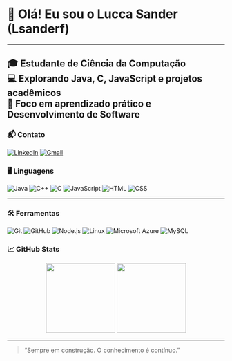 # 👋 Olá! Eu sou o Lucca Sander (Lsanderf)

---
🎓 Estudante de Ciência da Computação  
💻 Explorando Java, C, JavaScript e projetos acadêmicos  
🚀 Foco em aprendizado prático e Desenvolvimento de Software
---

### 📬 Contato

[![LinkedIn](https://img.shields.io/badge/LinkedIn-0A66C2?style=for-the-badge&logo=linkedin&logoColor=white)](https://www.linkedin.com/in/lucca-sander-1a2852305/)
[![Gmail](https://img.shields.io/badge/Gmail-D14836?style=for-the-badge&logo=gmail&logoColor=white)](mailto:lsanderf08@gmail.com)






### 🖥️ Linguagens

![Java](https://img.shields.io/badge/Java-ED8B00?style=for-the-badge&logo=java&logoColor=white)
![C++](https://img.shields.io/badge/C%2B%2B-00599C?style=for-the-badge&logo=c%2B%2B&logoColor=white)
![C](https://img.shields.io/badge/C-00599C?style=for-the-badge&logo=c&logoColor=white)
![JavaScript](https://img.shields.io/badge/JavaScript-F7DF1E?style=for-the-badge&logo=javascript&logoColor=black)
![HTML](https://img.shields.io/badge/HTML-E34F26?style=for-the-badge&logo=html5&logoColor=white)
![CSS](https://img.shields.io/badge/CSS-1572B6?style=for-the-badge&logo=css3&logoColor=white)


---
### 🛠 Ferramentas

![Git](https://img.shields.io/badge/Git-F05032?style=for-the-badge&logo=git&logoColor=white)
![GitHub](https://img.shields.io/badge/GitHub-181717?style=for-the-badge&logo=github&logoColor=white)
![Node.js](https://img.shields.io/badge/Node.js-339933?style=for-the-badge&logo=node.js&logoColor=white)
![Linux](https://img.shields.io/badge/Linux-FCC624?style=for-the-badge&logo=linux&logoColor=black)
![Microsoft Azure](https://img.shields.io/badge/Azure-0089D6?style=for-the-badge&logo=microsoft-azure&logoColor=white)
![MySQL](https://img.shields.io/badge/MySQL-4479A1?style=for-the-badge&logo=mysql&logoColor=white)


### 📈 GitHub Stats

<p align="center">
  <img height="160em" src="https://github-readme-stats.vercel.app/api?username=Lsanderf&show_icons=true&theme=tokyonight" />
  <img height="160em" src="https://github-readme-stats.vercel.app/api/top-langs/?username=Lsanderf&layout=compact&theme=tokyonight"/>
</p>

---

> “Sempre em construção. O conhecimento é contínuo.” 

